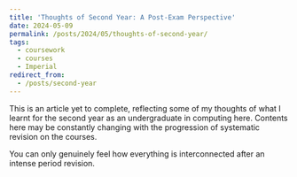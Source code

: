 ```yaml
---
title: 'Thoughts of Second Year: A Post-Exam Perspective'
date: 2024-05-09
permalink: /posts/2024/05/thoughts-of-second-year/
tags:
  - coursework
  - courses
  - Imperial
redirect_from: 
  - /posts/second-year
---
```


This is an article yet to complete, reflecting some of my thoughts of what I learnt for the second year as an undergraduate in computing here. Contents here may be constantly changing with the progression of systematic revision on the courses.

You can only genuinely feel how everything is interconnected after an intense period revision.
